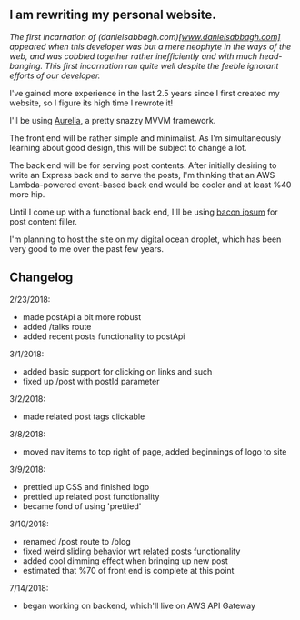 ## I am rewriting my personal website.

_The first incarnation of (danielsabbagh.com)[www.danielsabbagh.com] appeared when this developer was but a mere neophyte in the ways of the web, and was cobbled together rather inefficiently and with much head-banging. This first incarnation ran quite well despite the feeble ignorant efforts of our developer._

I've gained more experience in the last 2.5 years since I first created my website, so I figure its high time I rewrote it!

I'll be using [Aurelia](aurelia.io), a pretty snazzy MVVM framework.

The front end will be rather simple and minimalist. As I'm simultaneously learning about good design, this will be subject to change a lot.

The back end will be for serving post contents. After initially desiring to write an Express back end to serve the posts, I'm thinking that an AWS Lambda-powered event-based back end would be cooler and at least %40 more hip. 

Until I come up with a functional back end, I'll be using [bacon ipsum](baconipsum.com) for post content filler.

I'm planning to host the site on my digital ocean droplet, which has been very good to me over the past few years. 

## Changelog

2/23/2018:
- made postApi a bit more robust
- added /talks route
- added recent posts functionality to postApi

3/1/2018:
- added basic support for clicking on links and such
- fixed up /post with postId parameter

3/2/2018:
- made related post tags clickable

3/8/2018:
- moved nav items to top right of page, added beginnings of logo to site

3/9/2018:
- prettied up CSS and finished logo
- prettied up related post functionality
- became fond of using 'prettied'

3/10/2018:
- renamed /post route to /blog
- fixed weird sliding behavior wrt related posts functionality
- added cool dimming effect when bringing up new post
- estimated that %70 of front end is complete at this point

7/14/2018:
- began working on backend, which'll live on AWS API Gateway
